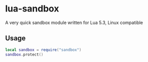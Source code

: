 # lua-sandbox

A very quick sandbox module written for Lua 5.3, Linux compatible

## Usage

```lua
local sandbox = require("sandbox")
sandbox.protect()
```
